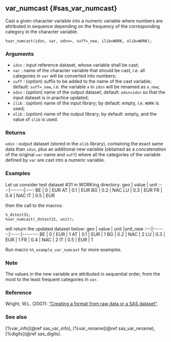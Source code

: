 ## var_numcast {#sas_var_numcast}
Cast a given character variable into a numeric variable where numbers are attributed in sequence
depending on the frequency of the corresponding category in the character variable.

	%var_numcast(idsn, var, odsn=, suff=_new, ilib=WORK, olib=WORK);

### Arguments
* `idsn` : input reference dataset, whose variable shall be cast;
* `var` : name of the character variable that should be cast, _i.e._ all categories
	in `var` will be converted into numbers;
* `suff` : (_option_) suffix to be added to the name of the cast variable; default: 
	`suff=_new`, _i.e._ the variable `a` in `idsn` will be renamed as `a_new`;
* `odsn` : (_option_) name of the output dataset; default: `odsn=idsn` so that the input
	dataset is in practice updated;
* `ilib` : (_option_) name of the input library; by default: empty, _i.e._ `WORK` is used;
* `olib` : (_option_) name of the output library; by default: empty, and the value of `ilib` 
	is used.

### Returns
`odsn` : output dataset (stored in the `olib` library), containing the exact same data than `idsn`,
	plus an additional new variable (obtained as a concatenation of the original `var` name and 
	`suff`) where all the categories of the variable defined by `var` are cast into a numeric 
	variable.

### Examples
Let us consider test dataset #31 in WORKing directory:
geo | value | unit
:--:|------:|:---:
 BE |  0    | EUR
 AT |  0.1  | EUR
 BG |  0.2  | NAC
 LU |  0.3  | EUR
 FR |  0.4  | NAC
 IT |  0.5  | EUR

then the call to the macros:

	%_dstest31;
	%var_numcast(_dstest31, unit);
	
will return the updated dataset below:
geo | value | unit |unit_new
:--:|------:|:----:|-------:
 BE |  0    | EUR  |   1
 AT |  0.1  | EUR  |   1
 BG |  0.2  | NAC  |   2
 LU |  0.3  | EUR  |   1
 FR |  0.4  | NAC  |   2
 IT |  0.5  | EUR  |   1

Run macro `%%_example_var_numcast` for more examples.

### Note 
The values in the new variable are attributed in sequential order, from the most to the least frequent 
categories in `var`. 

### Reference
Wright, W.L. (2007): ["Creating a format from raw data or a SAS dataset"](http://www2.sas.com/proceedings/forum2007/068-2007.pdf).

### See also
[%var_info](@ref sas_var_info), [%var_rename](@ref sas_var_rename), [%digits](@ref sas_digits).
